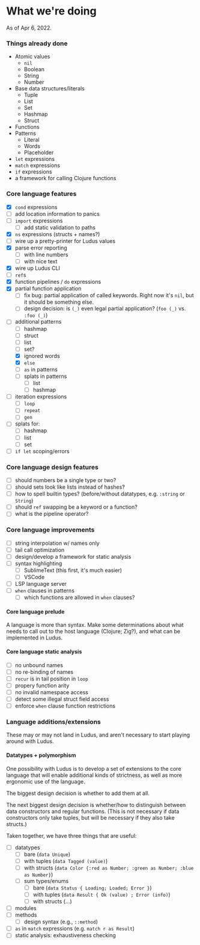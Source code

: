 # What we're doing

As of Apr 6, 2022.

### Things already done
* Atomic values
	- `nil`
	- Boolean
	- String
	- Number
* Base data structures/literals
	- Tuple
	- List
	- Set
	- Hashmap
	- Struct
* Functions
* Patterns
	- Literal
	- Words
	- Placeholder
* `let` expressions
* `match` expressions
* `if` expressions
* a framework for calling Clojure functions

### Core language features
* [x] `cond` expressions
* [ ] add location information to panics
* [ ] `import` expressions
	- [ ] add static validation to paths
* [x] `ns` expressions (structs + names?)
* [ ] wire up a pretty-printer for Ludus values
* [x] parse error reporting
	- [ ] with line numbers
	- [ ] with nice text
* [x] wire up Ludus CLI
* [ ] `ref`s
* [x] function pipelines / `do` expressions
* [x] partial function application
	- [ ] fix bug: partial application of called keywords. Right now it's `nil`, but it should be something else.
	- [ ] design decision: is `(_)` even legal partial application? (`foo (_)` vs. `:foo (_)`)
* [ ] additional patterns
	- [ ] hashmap
	- [ ] struct
	- [ ] list
	- [ ] set?
	- [x] ignored words
	- [x] `else`
	- [ ] `as` in patterns
	- [ ] splats in patterns
		* [ ] list
		* [ ] hashmap
* [ ] iteration expressions
	- [ ] `loop`
	- [ ] `repeat`
	- [ ] `gen`
* [ ] splats for:
	- [ ] hashmap
	- [ ] list
	- [ ] set
* [ ] `if let` scoping/errors

### Core language design features
* [ ] should numbers be a single type or two?
* [ ] should sets look like lists instead of hashes?
* [ ] how to spell builtin types? (before/without datatypes, e.g. `:string` or `String`)
* [ ] should `ref` swapping be a keyword or a function?
* [ ] what is the pipeline operator?

### Core language improvements
* [ ] string interpolation w/ names only
* [ ] tail call optimization
* [ ] design/develop a framework for static analysis
* [ ] syntax highlighting
	- [ ] SublimeText (this first, it's much easier)
	- [ ] VSCode
* [ ] LSP language server
* [ ] `when` clauses in patterns
	- [ ] which functions are allowed in `when` clauses?

#### Core language prelude
A language is more than syntax. Make some determinations about what needs to call out to the host language (Clojure; Zig?), and what can be implemented in Ludus.

#### Core language static analysis
* [ ] no unbound names
* [ ] no re-binding of names
* [ ] `recur` is in tail position in `loop`
* [ ] propery function arity
* [ ] no invalid namespace access
* [ ] detect some illegal struct field access
* [ ] enforce `when` clause function restrictions

### Language additions/extensions
These may or may not land in Ludus, and aren't necessary to start playing around with Ludus.

#### Datatypes + polymorphism
One possibility with Ludus is to develop a set of extensions to the core language that will enable additional kinds of strictness, as well as more ergonomic use of the language.

The biggest design decision is whether to add them at all.

The next biggest design decision is whether/how to distinguish between data constructors and regular functions. (This is not necessary if data constructors only take tuples, but will be necessary if they also take structs.)

Taken together, we have three things that are useful:
* [ ] datatypes
	- [ ] bare (`data Unique`)
	- [ ] with tuples (`data Tagged (value)`)
	- [ ] with structs (`data Color {:red as Number; :green as Number; :blue as Number}`)
	- [ ] sum types/enums
		* [ ] bare (`data Status { Loading; Loaded; Error }`)
		* [ ] with tuples (`data Result { Ok (value) ; Error (info)`)
		* [ ] with structs (...)
* [ ] modules
* [ ] methods
	- [ ] design syntax (e.g., `::method`)
* [ ] `as` in `match` expressions (e.g. `match r as Result`)
* [ ] static analysis: exhaustiveness checking